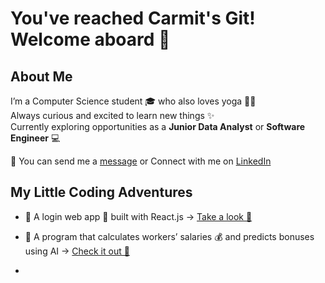 # You've reached Carmit's Git! Welcome aboard 🌺 

## About Me

I’m a Computer Science student 🎓 who also loves yoga 🧘‍♀️  
Always curious and excited to learn new things ✨  
Currently exploring opportunities as a **Junior Data Analyst** or **Software Engineer** 💻


📧 You can send me a [message](mailto:carmityehudai@gmail.com) or Connect with me on [LinkedIn](http://linkedin.com/in/carmit-chaya-yehudai-626027250) 


## My Little Coding Adventures


- 📱 A login web app 🚀 built with React.js → [Take a look 👀](https://github.com/CarmitChaya/React-App-Login)  
- 🤖 A program that calculates workers’ salaries 💰 and predicts bonuses using AI → [Check it out 👀](https://github.com/your-username/other-project)

- 

